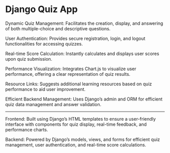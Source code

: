 # Django Quiz App

Dynamic Quiz Management: Facilitates the creation, display, and answering of both multiple-choice and descriptive questions.

User Authentication: Provides secure registration, login, and logout functionalities for accessing quizzes.

Real-time Score Calculation: Instantly calculates and displays user scores upon quiz submission.

Performance Visualization: Integrates Chart.js to visualize user performance, offering a clear representation of quiz results.

Resource Links: Suggests additional learning resources based on quiz performance to aid user improvement.

Efficient Backend Management: Uses Django’s admin and ORM for efficient quiz data management and answer validation.

---------------------------------------------------------------------------------------------------------------------------------------

Frontend: Built using Django’s HTML templates to ensure a user-friendly interface with components for quiz display, real-time feedback, and performance charts.

Backend: Powered by Django’s models, views, and forms for efficient quiz management, user authentication, and real-time score calculations.
